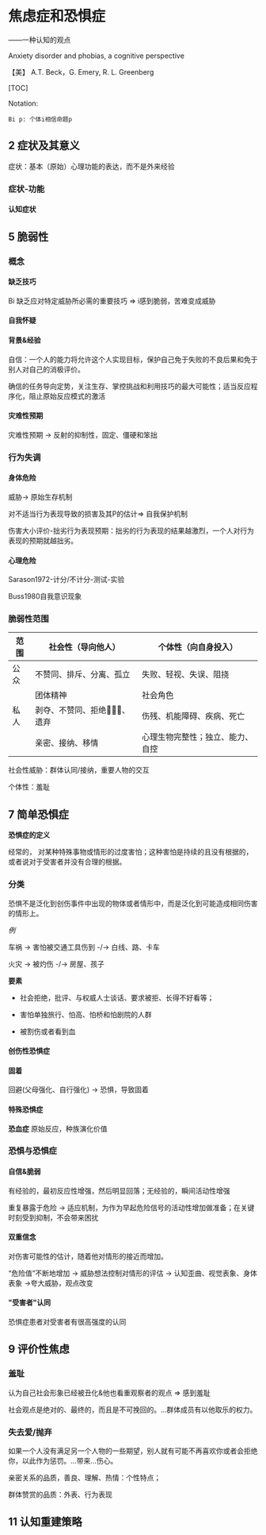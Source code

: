 # 焦虑症和恐惧症

——一种认知的观点

Anxiety disorder and phobias, a cognitive perspective

【美】 A.T. Beck，G. Emery, R. L. Greenberg



[TOC]



Notation:

```
Bi p: 个体i相信命题p
```



## 2 症状及其意义

症状：基本（原始）心理功能的表达，而不是外来经验

### 症状-功能

#### 认知症状



## 5 脆弱性

### 概念

#### 缺乏技巧

Bi 缺乏应对特定威胁所必需的重要技巧 => i感到脆弱，苦难变成威胁

#### 自我怀疑



#### 背景&经验

自信：一个人的能力将允许这个人实现目标，保护自己免于失败的不良后果和免于别人对自己的消极评价。

确信的任务导向定势，关注生存、掌控挑战和利用技巧的最大可能性；适当反应程序化，阻止原始反应模式的激活



#### 灾难性预期

灾难性预期 -> 反射的抑制性，固定、僵硬和笨拙



### 行为失调

#### 身体危险

威胁-> 原始生存机制

对不适当行为表现导致的损害及其P的估计=> 自我保护机制

伤害大小评价-拙劣行为表现预期：拙劣的行为表现的结果越激烈，一个人对行为表现的预期就越拙劣。

#### 心理危险

Sarason1972-计分/不计分-测试-实验

Buss1980自我意识现象



### 脆弱性范围

| 范围 | 社会性（导向他人）          | 个体性（向自身投入）             |
| ---- | --------------------------- | -------------------------------- |
| 公众 | 不赞同、排斥、分离、孤立    | 失败、轻视、失误、阻挠           |
|      | 团体精神                    | 社会角色                         |
| 私人 | 剥夺、不赞同、拒绝🙅🏻‍♀️、遗弃 | 伤残、机能障碍、疾病、死亡       |
|      | 亲密、接纳、移情            | 心理生物完整性；独立、能力、自控 |



社会性威胁：群体认同/接纳，重要人物的交互

个体性：羞耻





## 7 简单恐惧症

**恐惧症的定义**

经常的， 对某种特殊事物或情形的过度害怕；这种害怕是持续的且没有根据的， 或者说对于受害者并没有合理的根据。



### 分类

恐惧不是泛化到创伤事件中出现的物体或者情形中，而是泛化到可能造成相同伤害的情形上。

*例*

车祸 -> 害怕被交通工具伤到   -/-> 白线、路、卡车

火灾 -> 被灼伤 -/-> 房屋、孩子



**要素**

- 社会拒绝，批评、与权威人士谈话、要求被拒、长得不好看等；

- 害怕单独旅行、怕高、怕桥和怕剧院的人群

- 被割伤或者看到血



#### 创伤性恐惧症



#### 固着

回避(父母强化、自行强化) -> 恐惧，导致固着



#### 特殊恐惧症



**恐血症** 原始反应，种族演化价值



### 恐惧与恐惧症

#### 自信&脆弱

有经验的，最初反应性增强，然后明显回落；无经验的，瞬间活动性增强

重复暴露于危险 -> 适应机制，为作为早起危险信号的活动性增加做准备；在关键时刻受到抑制，不会带来困扰



#### 双重信念

对伤害可能性的估计，随着他对情形的接近而增加。

“危险值”不断地增加 -> 威胁想法控制对情形的评估 -> 认知歪曲、视觉表象、身体表象 ->夸大威胁，观点改变



#### "受害者"认同

恐惧症患者对受害者有很高强度的认同



## 9 评价性焦虑

### 羞耻

认为自己社会形象已经被丑化&他也看重观察者的观点 => 感到羞耻



社会观点是绝对的、最终的，而且是不可挽回的。...群体成员有以他取乐的权力。



### 失去爱/抛弃

如果一个人没有满足另一个人物的一些期望，别人就有可能不再喜欢你或者会拒绝你，以此作为惩罚。...带来...伤心。

亲密关系的品质，善良、理解、热情：个性特点；

群体赞赏的品质：外表、行为表现



## 11 认知重建策略

